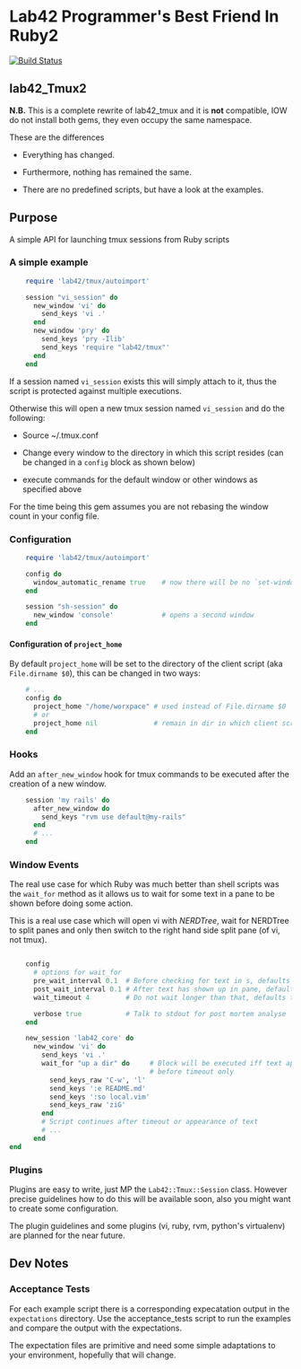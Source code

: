 
# Lab42 Programmer's Best Friend In Ruby2


[![Build Status](https://travis-ci.org/RobertDober/lab42_tmux2.svg?branch=master)](https://travis-ci.org/RobertDober/lab42_tmux2)

## lab42_Tmux2

**N.B.** This is a complete rewrite of lab42_tmux and it is **not** compatible, IOW do not
install both gems, they even occupy the same namespace.

These are the differences

* Everything has changed.

* Furthermore, nothing has remained the same.

* There are no predefined scripts, but have a look at the examples.

## Purpose

A simple API for launching tmux sessions from Ruby scripts

### A simple example

```ruby
    require 'lab42/tmux/autoimport'

    session "vi_session" do
      new_window 'vi' do
        send_keys 'vi .'
      end
      new_window 'pry' do
        send_keys 'pry -Ilib'
        send_keys 'require "lab42/tmux"'
      end
    end
```

If a session named `vi_session` exists this will simply attach to it, thus the script is protected  against multiple executions.

Otherwise this will open a new tmux session named `vi_session` and do the following:

* Source ~/.tmux.conf

* Change every window to the directory in which this script resides (can be changed in a `config` block as shown below) 

* execute commands for the default window or other windows as specified above

For the time being this gem assumes you are not rebasing the window count in your config file.

### Configuration

```ruby
    require 'lab42/tmux/autoimport'

    config do
      window_automatic_rename true    # now there will be no `set-window-option -g automatic-rename off`
    end

    session "sh-session" do
      new_window 'console'            # opens a second window
    end

```

#### Configuration of `project_home`

By default `project_home` will be set to the directory of the client script (aka `File.dirname $0`), this can be changed in two ways:

```ruby
    # ...
    config do
      project_home "/home/worxpace" # used instead of File.dirname $0
      # or
      project_home nil              # remain in dir in which client script was launched
    end
```


### Hooks

Add an `after_new_window` hook for tmux commands to be executed after the creation of a new
window.

```ruby
    session 'my rails' do
      after_new_window do
        send_keys "rvm use default@my-rails"
      end
      # ...
    end
```

### Window Events

The real use case for which Ruby was much better than shell scripts was the `wait_for` method
as it allows us to wait for some text in a pane to be shown before doing some action.

This is a real use case which will open vi with _NERDTree_, wait for NERDTree to split panes
and only then switch to the right hand side split pane (of vi, not tmux).

```ruby

    config
      # options for wait_for
      pre_wait_interval 0.1  # Before checking for text in s, defaults to nil
      post_wait_interval 0.1 # After text has shown up in pane, defaults to nil
      wait_timeout 4         # Do not wait longer than that, defaults to 2s

      verbose true           # Talk to stdout for post mortem analyse
    end

    new_session 'lab42_core' do
      new_window 'vi' do
        send_keys 'vi .'
        wait_for "up a dir" do     # Block will be executed iff text appears 
                                   # before timeout only
          send_keys_raw 'C-w', 'l'
          send_keys ':e README.md'
          send_keys ':so local.vim'
          send_keys_raw 'ziG'
        end
        # Script continues after timeout or appearance of text
        # ...
      end
end
```

### Plugins

Plugins are easy to write, just MP the `Lab42::Tmux::Session` class. However precise guidelines
how to do this will be available soon, also you might want to create some configuration.

The plugin guidelines and some plugins (vi, ruby, rvm, python's virtualenv) are planned for
the near future.

## Dev Notes

### Acceptance Tests

For each example script there is a corresponding expecatation output in the
`expectations` directory. Use the acceptance_tests script to run the examples
and compare the output with the expectations.


The expectation files are primitive and need some simple adaptations to your environment, hopefully
that will change.
